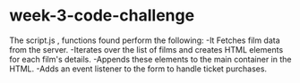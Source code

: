 # week-3-code-challenge
The script.js , functions found perform the following:
-It Fetches film data from the server.
-Iterates over the list of films and creates HTML elements for each film's details.
-Appends these elements to the main container in the HTML.
-Adds an event listener to the form to handle ticket purchases.

